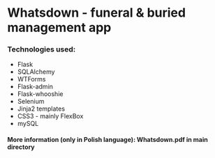 # Whatsdown - funeral & buried management app

### Technologies used:

- Flask
- SQLAlchemy
- WTForms
- Flask-admin
- Flask-whooshie
- Selenium
- Jinja2 templates
- CSS3 - mainly FlexBox
- mySQL


#### More information (only in Polish language): Whatsdown.pdf in main directory

